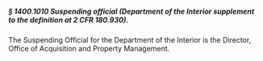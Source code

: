 ##### § 1400.1010 Suspending official (Department of the Interior supplement to the definition at 2 CFR 180.930). #####

The Suspending Official for the Department of the Interior is the Director, Office of Acquisition and Property Management.